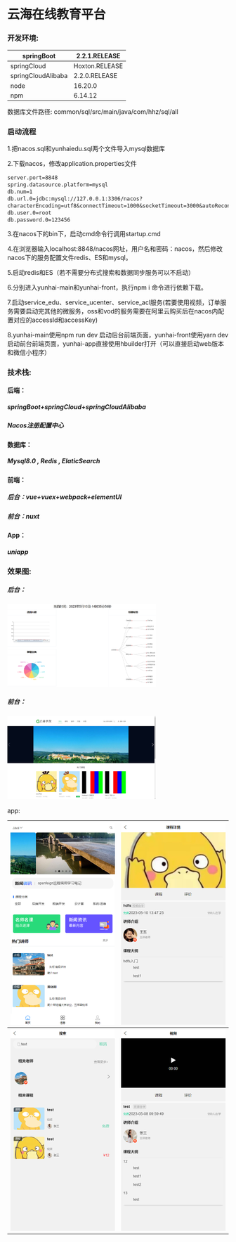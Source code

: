 # 云海在线教育平台

### 开发环境:

| springBoot         | 2.2.1.RELEASE  |
| ------------------ | -------------- |
| springCloud        | Hoxton.RELEASE |
| springCloudAlibaba | 2.2.0.RELEASE  |
| node               | 16.20.0        |
| npm                | 6.14.12        |

数据库文件路径: common/sql/src/main/java/com/hhz/sql/all

### 启动流程

1.把nacos.sql和yunhaiedu.sql两个文件导入mysql数据库

2.下载nacos，修改application.properties文件

```properties
server.port=8848
spring.datasource.platform=mysql
db.num=1
db.url.0=jdbc:mysql://127.0.0.1:3306/nacos?characterEncoding=utf8&connectTimeout=1000&socketTimeout=3000&autoReconnect=true&useUnicode=true&useSSL=false&serverTimezone=UTC
db.user.0=root
db.password.0=123456
```

3.在nacos下的bin下，启动cmd命令行调用startup.cmd

4.在浏览器输入localhost:8848/nacos网址，用户名和密码：nacos，然后修改nacos下的服务配置文件redis、ES和mysql。

5.启动redis和ES（若不需要分布式搜索和数据同步服务可以不启动）

6.分别进入yunhai-main和yunhai-front，执行npm i 命令进行依赖下载。

7.启动service_edu、service_ucenter、service_acl服务(若要使用视频，订单服务需要启动完其他的微服务，oss和vod的服务需要在阿里云购买后在nacos内配置对应的accessId和accessKey)

8.yunhai-main使用npm run dev 启动后台前端页面，yunhai-front使用yarn dev 启动前台前端页面，yunhai-app直接使用hbuilder打开（可以直接启动web版本和微信小程序）

### 技术栈:

#### 后端：

##### springBoot+springCloud+springCloudAlibaba

##### Nacos注册配置中心



#### 数据库：

##### Mysql8.0 , Redis , ElaticSearch



#### 前端：

##### 后台：vue+vuex+webpack+elementUI

##### 前台：nuxt



#### App：

##### uniapp



### 效果图:

##### 后台：

<img src="mdImage\首页-后.png" alt="首页-后" style="zoom:33%;" />

##### 前台：

<img src="mdImage\首页.png" alt="首页" style="zoom:33%;" />

app:

| <img src="mdImage\app-首页.png" alt="app-首页" style="zoom:50%;" /> | <img src="mdImage\app-课程详情.png" alt="app-课程详情" style="zoom:50%;" /> |
| :----------------------------------------------------------: | :----------------------------------------------------------: |
| <img src="mdImage\app-搜索.png" alt="app-搜索" style="zoom:50%;" /> | <img src="mdImage\app-视频播放.png" alt="app-视频播放" style="zoom:50%;" /> |

